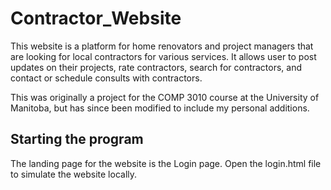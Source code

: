 # Contractor_Website
This website is a platform for home renovators and project managers that are looking for local contractors for various services. It allows user to post updates on their projects, rate contractors, search for contractors, and contact or schedule consults with contractors. 

This was originally a project for the COMP 3010 course at the University of Manitoba, but has since been modified to include my personal additions. 

## Starting the program
The landing page for the website is the Login page. Open the login.html file to simulate the website locally. 

